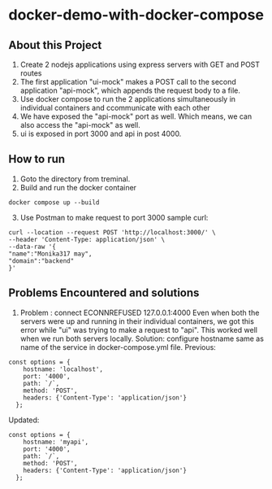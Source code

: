 # docker-demo-with-docker-compose

## About this Project
1. Create 2 nodejs applications using express servers with GET and POST routes
2. The first application "ui-mock" makes a POST call to the second application "api-mock", which appends the request body to a file.
3. Use docker compose to run the 2 applications simultaneously in individual containers and ccommunicate with each other
4. We have exposed the "api-mock" port as well. Which means, we can also access the "api-mock" as well.
5. ui is exposed in port 3000 and api in post 4000.

## How to run
1. Goto the directory from treminal.
2. Build and run the docker container
```
docker compose up --build
```
3. Use Postman to make request to port 3000
sample curl:
```
curl --location --request POST 'http://localhost:3000/' \
--header 'Content-Type: application/json' \
--data-raw '{
"name":"Monika317 may",
"domain":"backend"
}'
```

## Problems Encountered and solutions
1. Problem :
connect ECONNREFUSED 127.0.0.1:4000
Even when both the servers were up and running in their individual containers, we got this error while "ui" was trying to make a request to "api". This worked well when we run both servers locally.
Solution: configure hostname same as name of the service in docker-compose.yml file.
Previous:
```
const options = {
    hostname: 'localhost',
    port: '4000',
    path: `/`,
    method: 'POST',
    headers: {'Content-Type': 'application/json'}
  }; 
 ```

Updated:
```
const options = {
    hostname: 'myapi',
    port: '4000',
    path: `/`,
    method: 'POST',
    headers: {'Content-Type': 'application/json'}
  }; 
 ```
